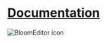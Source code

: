 # [Documentation](<https://avirts-organization.gitbook.io/bloom-editor-documentation>)
![BloomEditor icon](https://github.com/user-attachments/assets/8d0c4fc2-1578-47b9-aa0d-f5fe04ad528e)
